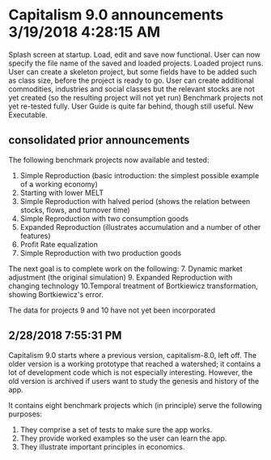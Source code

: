 # Capitalism 9.0 announcements 3/19/2018 4:28:15 AM 

Splash screen at startup.
Load, edit and save now functional.
User can now specify the file name of the saved and loaded projects.
Loaded project runs.
User can create a skeleton project, but some fields have to be added such as class size, before the project is ready to go.
User can create additional commodities, industries and social classes but the relevant stocks are not yet created (so the resulting project will not yet run)
Benchmark projects not yet re-tested fully.
User Guide is quite far behind, though still useful.
New Executable.

## consolidated prior announcements

The following benchmark projects now available and tested:
1. Simple Reproduction (basic introduction: the simplest possible example of a working economy)
2. Starting with lower MELT
3. Simple Reproduction with halved period (shows the relation between stocks, flows, and turnover time)
4. Simple Reproduction with two consumption goods
5. Expanded Reproduction (illustrates accumulation and a number of other features)
6. Profit Rate equalization
8. Simple Reproduction with two production goods

The next goal is to complete work on the following:
7. Dynamic market adjustment (the original simulation)
9. Expanded Reproduction with changing technology
10.Temporal treatment of Bortkiewicz transformation, showing Bortkiewicz's error.

The data for projects 9 and 10 have not yet been incorporated

## 2/28/2018 7:55:31 PM 

Capitalism 9.0 starts where a previous version, capitalism-8.0, left off. The older version is a working prototype that reached a watershed; it contains a lot of development code which is not especially interesting. However, the old version is archived if users want to study the genesis and history of the app.

It contains eight benchmark projects which (in principle) serve the following purposes:

1. They  comprise a set of tests to make sure the app works.
2. They provide worked examples so the user can learn the app.
3. They illustrate important principles in economics.


